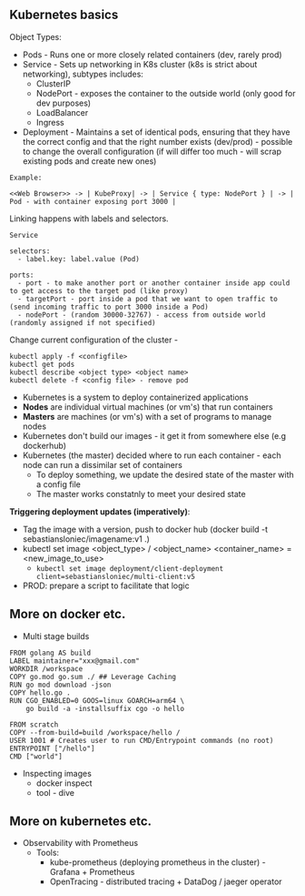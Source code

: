 ## Kubernetes basics

Object Types:

- Pods - Runs one or more closely related containers (dev, rarely prod)
- Service - Sets up networking in K8s cluster (k8s is strict about networking), subtypes includes:
  - ClusterIP
  - NodePort - exposes the container to the outside world (only good for dev purposes)
  - LoadBalancer
  - Ingress
- Deployment - Maintains a set of identical pods, ensuring that they have the correct config and that the right number exists (dev/prod) - possible to change the overall configuration (if will differ too much - will scrap existing pods and create new ones)

```
Example:

<<Web Browser>> -> | KubeProxy| -> | Service { type: NodePort } | -> | Pod - with container exposing port 3000 |
```

Linking happens with labels and selectors.

```
Service

selectors:
  - label.key: label.value (Pod)

ports:
  - port - to make another port or another container inside app could to get access to the target pod (like proxy)
  - targetPort - port inside a pod that we want to open traffic to (send incoming traffic to port 3000 inside a Pod)
  - nodePort - (random 30000-32767) - access from outside world (randomly assigned if not specified)
```

Change current configuration of the cluster -

```
kubectl apply -f <configfile>
kubectl get pods
kubectl describe <object type> <object name>
kubectl delete -f <config file> - remove pod
```

- Kubernetes is a system to deploy containerized applications
- **Nodes** are individual virtual machines (or vm's) that run containers
- **Masters** are machines (or vm's) with a set of programs to manage nodes
- Kubernetes don't build our images - it get it from somewhere else (e.g dockerhub)
- Kubernetes (the master) decided where to run each container - each node can run a dissimilar set of containers
  - To deploy something, we update the desired state of the master with a config file
  - The master works constatnly to meet your desired state

**Triggering deployment updates (imperatively)**:

- Tag the image with a version, push to docker hub (docker build -t sebastiansloniec/imagename:v1 .)
- kubectl set image <object_type> / <object_name> <container_name> = <new_image_to_use>
  - `kubectl set image deployment/client-deployment client=sebastiansloniec/multi-client:v5`
- PROD: prepare a script to facilitate that logic

## More on docker etc.

- Multi stage builds

```
FROM golang AS build
LABEL maintainer="xxx@gmail.com"
WORKDIR /workspace
COPY go.mod go.sum ./ ## Leverage Caching
RUN go mod download -json
COPY hello.go .
RUN CGO_ENABLED=0 GOOS=linux GOARCH=arm64 \
    go build -a -installsuffix cgo -o hello

FROM scratch
COPY --from-build=build /workspace/hello /
USER 1001 # Creates user to run CMD/Entrypoint commands (no root)
ENTRYPOINT ["/hello"]
CMD ["world"]
```

- Inspecting images
  - docker inspect <image>
  - tool - dive

## More on kubernetes etc.

- Observability with Prometheus
  - Tools:
    - kube-prometheus (deploying prometheus in the cluster) - Grafana + Prometheus
    - OpenTracing - distributed tracing + DataDog / jaeger operator

